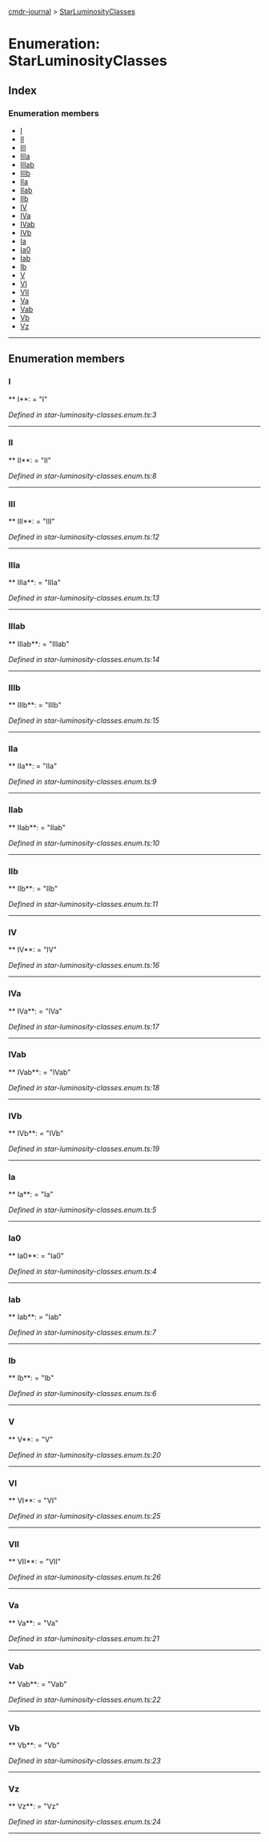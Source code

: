 [cmdr-journal](../README.md) > [StarLuminosityClasses](../enums/starluminosityclasses.md)



# Enumeration: StarLuminosityClasses

## Index

### Enumeration members

* [I](starluminosityclasses.md#i)
* [II](starluminosityclasses.md#ii)
* [III](starluminosityclasses.md#iii)
* [IIIa](starluminosityclasses.md#iiia)
* [IIIab](starluminosityclasses.md#iiiab)
* [IIIb](starluminosityclasses.md#iiib)
* [IIa](starluminosityclasses.md#iia)
* [IIab](starluminosityclasses.md#iiab)
* [IIb](starluminosityclasses.md#iib)
* [IV](starluminosityclasses.md#iv)
* [IVa](starluminosityclasses.md#iva)
* [IVab](starluminosityclasses.md#ivab)
* [IVb](starluminosityclasses.md#ivb)
* [Ia](starluminosityclasses.md#ia)
* [Ia0](starluminosityclasses.md#ia0)
* [Iab](starluminosityclasses.md#iab)
* [Ib](starluminosityclasses.md#ib)
* [V](starluminosityclasses.md#v)
* [VI](starluminosityclasses.md#vi)
* [VII](starluminosityclasses.md#vii)
* [Va](starluminosityclasses.md#va)
* [Vab](starluminosityclasses.md#vab)
* [Vb](starluminosityclasses.md#vb)
* [Vz](starluminosityclasses.md#vz)



---
## Enumeration members
<a id="i"></a>

###  I

** I**:    = "I"

*Defined in star-luminosity-classes.enum.ts:3*





___

<a id="ii"></a>

###  II

** II**:    = "II"

*Defined in star-luminosity-classes.enum.ts:8*





___

<a id="iii"></a>

###  III

** III**:    = "III"

*Defined in star-luminosity-classes.enum.ts:12*





___

<a id="iiia"></a>

###  IIIa

** IIIa**:    = "IIIa"

*Defined in star-luminosity-classes.enum.ts:13*





___

<a id="iiiab"></a>

###  IIIab

** IIIab**:    = "IIIab"

*Defined in star-luminosity-classes.enum.ts:14*





___

<a id="iiib"></a>

###  IIIb

** IIIb**:    = "IIIb"

*Defined in star-luminosity-classes.enum.ts:15*





___

<a id="iia"></a>

###  IIa

** IIa**:    = "IIa"

*Defined in star-luminosity-classes.enum.ts:9*





___

<a id="iiab"></a>

###  IIab

** IIab**:    = "IIab"

*Defined in star-luminosity-classes.enum.ts:10*





___

<a id="iib"></a>

###  IIb

** IIb**:    = "IIb"

*Defined in star-luminosity-classes.enum.ts:11*





___

<a id="iv"></a>

###  IV

** IV**:    = "IV"

*Defined in star-luminosity-classes.enum.ts:16*





___

<a id="iva"></a>

###  IVa

** IVa**:    = "IVa"

*Defined in star-luminosity-classes.enum.ts:17*





___

<a id="ivab"></a>

###  IVab

** IVab**:    = "IVab"

*Defined in star-luminosity-classes.enum.ts:18*





___

<a id="ivb"></a>

###  IVb

** IVb**:    = "IVb"

*Defined in star-luminosity-classes.enum.ts:19*





___

<a id="ia"></a>

###  Ia

** Ia**:    = "Ia"

*Defined in star-luminosity-classes.enum.ts:5*





___

<a id="ia0"></a>

###  Ia0

** Ia0**:    = "Ia0"

*Defined in star-luminosity-classes.enum.ts:4*





___

<a id="iab"></a>

###  Iab

** Iab**:    = "Iab"

*Defined in star-luminosity-classes.enum.ts:7*





___

<a id="ib"></a>

###  Ib

** Ib**:    = "Ib"

*Defined in star-luminosity-classes.enum.ts:6*





___

<a id="v"></a>

###  V

** V**:    = "V"

*Defined in star-luminosity-classes.enum.ts:20*





___

<a id="vi"></a>

###  VI

** VI**:    = "VI"

*Defined in star-luminosity-classes.enum.ts:25*





___

<a id="vii"></a>

###  VII

** VII**:    = "VII"

*Defined in star-luminosity-classes.enum.ts:26*





___

<a id="va"></a>

###  Va

** Va**:    = "Va"

*Defined in star-luminosity-classes.enum.ts:21*





___

<a id="vab"></a>

###  Vab

** Vab**:    = "Vab"

*Defined in star-luminosity-classes.enum.ts:22*





___

<a id="vb"></a>

###  Vb

** Vb**:    = "Vb"

*Defined in star-luminosity-classes.enum.ts:23*





___

<a id="vz"></a>

###  Vz

** Vz**:    = "Vz"

*Defined in star-luminosity-classes.enum.ts:24*





___



